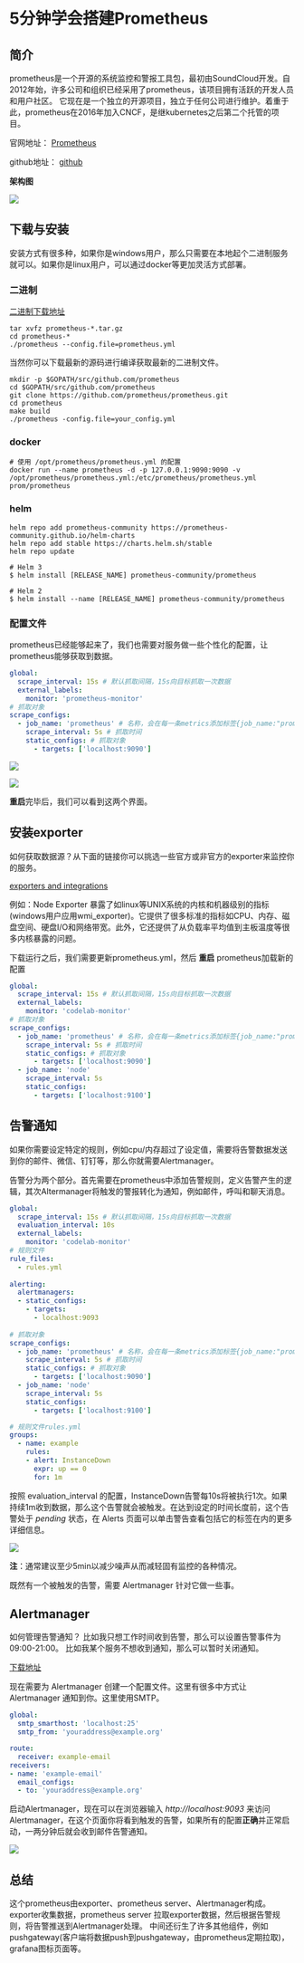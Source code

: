 # 5分钟学会搭建Prometheus


## 简介

prometheus是一个开源的系统监控和警报工具包，最初由SoundCloud开发。自2012年始，许多公司和组织已经采用了prometheus，该项目拥有活跃的开发人员和用户社区。
它现在是一个独立的开源项目，独立于任何公司进行维护。着重于此，prometheus在2016年加入CNCF，是继kubernetes之后第二个托管的项目。

官网地址： [Prometheus](https://prometheus.io/)

github地址： [github](https://github.com/prometheus/prometheus)

**架构图**

![](https://prometheus.io/assets/architecture.png)

## 下载与安装
安装方式有很多种，如果你是windows用户，那么只需要在本地起个二进制服务就可以。如果你是linux用户，可以通过docker等更加灵活方式部署。

### 二进制

[二进制下载地址](https://prometheus.io/download/)

```
tar xvfz prometheus-*.tar.gz
cd prometheus-*
./prometheus --config.file=prometheus.yml
```

当然你可以下载最新的源码进行编译获取最新的二进制文件。

```
mkdir -p $GOPATH/src/github.com/prometheus
cd $GOPATH/src/github.com/prometheus
git clone https://github.com/prometheus/prometheus.git
cd prometheus
make build
./prometheus -config.file=your_config.yml
```

### docker 

```
# 使用 /opt/prometheus/prometheus.yml 的配置
docker run --name prometheus -d -p 127.0.0.1:9090:9090 -v /opt/prometheus/prometheus.yml:/etc/prometheus/prometheus.yml prom/prometheus
```

### helm

```
helm repo add prometheus-community https://prometheus-community.github.io/helm-charts
helm repo add stable https://charts.helm.sh/stable
helm repo update

# Helm 3
$ helm install [RELEASE_NAME] prometheus-community/prometheus

# Helm 2
$ helm install --name [RELEASE_NAME] prometheus-community/prometheus

```

### 配置文件

prometheus已经能够起来了，我们也需要对服务做一些个性化的配置，让prometheus能够获取到数据。

```yaml
global:
  scrape_interval: 15s # 默认抓取间隔，15s向目标抓取一次数据
  external_labels:
    monitor: 'prometheus-monitor'
# 抓取对象
scrape_configs:
  - job_name: 'prometheus' # 名称，会在每一条metrics添加标签{job_name:"prometheus"}
    scrape_interval: 5s # 抓取时间
    static_configs: # 抓取对象
      - targets: ['localhost:9090']
```

![](https://raw.githubusercontent.com/betterfor/cloudImage/master/images/2020-11-20/graph.png)

![](https://raw.githubusercontent.com/betterfor/cloudImage/master/images/2020-11-20/metrics.png)

**重启**完毕后，我们可以看到这两个界面。

## 安装exporter

如何获取数据源？从下面的链接你可以挑选一些官方或非官方的exporter来监控你的服务。

[exporters and integrations](https://prometheus.io/docs/instrumenting/exporters/)


例如：Node Exporter 暴露了如linux等UNIX系统的内核和机器级别的指标(windows用户应用wmi_exporter)。它提供了很多标准的指标如CPU、内存、磁盘空间、硬盘I/O和网络带宽。此外，它还提供了从负载率平均值到主板温度等很多内核暴露的问题。

下载运行之后，我们需要更新prometheus.yml，然后 **重启** prometheus加载新的配置

```yaml
global:
  scrape_interval: 15s # 默认抓取间隔，15s向目标抓取一次数据
  external_labels:
    monitor: 'codelab-monitor'
# 抓取对象
scrape_configs:
  - job_name: 'prometheus' # 名称，会在每一条metrics添加标签{job_name:"prometheus"}
    scrape_interval: 5s # 抓取时间
    static_configs: # 抓取对象
      - targets: ['localhost:9090']
  - job_name: 'node'
    scrape_interval: 5s
    static_configs:
      - targets: ['localhost:9100']
```

## 告警通知

如果你需要设定特定的规则，例如cpu/内存超过了设定值，需要将告警数据发送到你的邮件、微信、钉钉等，那么你就需要Alertmanager。

告警分为两个部分。首先需要在prometheus中添加告警规则，定义告警产生的逻辑，其次Altermanager将触发的警报转化为通知，例如邮件，呼叫和聊天消息。

```yaml
global:
  scrape_interval: 15s # 默认抓取间隔，15s向目标抓取一次数据
  evaluation_interval: 10s
  external_labels:
    monitor: 'codelab-monitor'
# 规则文件
rule_files:
  - rules.yml
  
alerting:
  alertmanagers:
  - static_configs:
    - targets:
      - localhost:9093
      
# 抓取对象
scrape_configs:
  - job_name: 'prometheus' # 名称，会在每一条metrics添加标签{job_name:"prometheus"}
    scrape_interval: 5s # 抓取时间
    static_configs: # 抓取对象
      - targets: ['localhost:9090']
  - job_name: 'node'
    scrape_interval: 5s
    static_configs:
      - targets: ['localhost:9100']
```

```yaml
# 规则文件rules.yml
groups:
  - name: example
    rules:
    - alert: InstanceDown
      expr: up == 0
      for: 1m
```

按照 evaluation_interval 的配置，InstanceDown告警每10s将被执行1次。如果持续1m收到数据，那么这个告警就会被触发。在达到设定的时间长度前，这个告警处于 *pending* 状态，在 Alerts 页面可以单击警告查看包括它的标签在内的更多详细信息。

![](https://raw.githubusercontent.com/betterfor/cloudImage/master/images/2020-11-20/pending.png)

**注**：通常建议至少5min以减少噪声从而减轻固有监控的各种情况。

既然有一个被触发的告警，需要 Alertmanager 针对它做一些事。

## Alertmanager

如何管理告警通知？
比如我只想工作时间收到告警，那么可以设置告警事件为09:00-21:00。
比如我某个服务不想收到通知，那么可以暂时关闭通知。

[下载地址](https://prometheus.io/download/)

现在需要为 Alertmanager 创建一个配置文件。这里有很多中方式让Alertmanager 通知到你。这里使用SMTP。

```yaml
global:
  smtp_smarthost: 'localhost:25'
  smtp_from: 'youraddress@example.org'

route:
  receiver: example-email
receivers:
- name: 'example-email'
  email_configs:
  - to: 'youraddress@example.org'
```

启动Alertmanager，现在可以在浏览器输入 *http://localhost:9093* 来访问 Alertmanager，在这个页面你将看到触发的告警，如果所有的配置**正确**并正常启动，一两分钟后就会收到邮件告警通知。

![](https://raw.githubusercontent.com/betterfor/cloudImage/master/images/2020-11-20/alertmanager.png)

## 总结

这个prometheus由exporter、prometheus server、Alertmanager构成。
exporter收集数据，prometheus server 拉取exporter数据，然后根据告警规则，将告警推送到Alertmanager处理。
中间还衍生了许多其他组件，例如pushgateway(客户端将数据push到pushgateway，由prometheus定期拉取)，grafana图标页面等。


